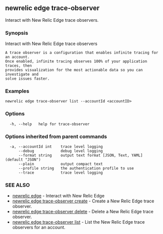 ## newrelic edge trace-observer

Interact with New Relic Edge trace observers.

### Synopsis

Interact with New Relic Edge trace observers
	
	A trace observer is a configuration that enables infinite tracing for an account.
	Once enabled, infinite tracing observes 100% of your application traces, then
	provides visualization for the most actionable data so you can investigate and
	solve issues faster.

### Examples

```
newrelic edge trace-observer list --accountId <accountID>
```

### Options

```
  -h, --help   help for trace-observer
```

### Options inherited from parent commands

```
  -a, --accountId int    trace level logging
      --debug            debug level logging
      --format string    output text format [JSON, Text, YAML] (default "JSON")
      --plain            output compact text
      --profile string   the authentication profile to use
      --trace            trace level logging
```

### SEE ALSO

* [newrelic edge](newrelic_edge.md)	 - Interact with New Relic Edge
* [newrelic edge trace-observer create](newrelic_edge_trace-observer_create.md)	 - Create a New Relic Edge trace observer.
* [newrelic edge trace-observer delete](newrelic_edge_trace-observer_delete.md)	 - Delete a New Relic Edge trace observer.
* [newrelic edge trace-observer list](newrelic_edge_trace-observer_list.md)	 - List the New Relic Edge trace observers for an account.


